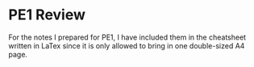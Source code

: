 # PE1 Review

For the notes I prepared for PE1, I have included them in the cheatsheet written in LaTex since it is only allowed to bring in one double-sized A4 page.

